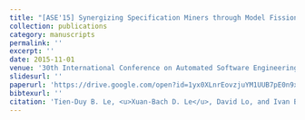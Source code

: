 ```yaml
---
title: "[ASE'15] Synergizing Specification Miners through Model Fissions and Fusions"
collection: publications
category: manuscripts
permalink: ''
excerpt: ''
date: 2015-11-01
venue: '30th International Conference on Automated Software Engineering, 2015, Research Track'
slidesurl: ''
paperurl: 'https://drive.google.com/open?id=1yx0XLnrEovzjuYM1UUB7pE0n9xzuk9Xv'
bibtexurl: ''
citation: 'Tien-Duy B. Le, <u>Xuan-Bach D. Le</u>, David Lo, and Ivan Beschastnikh'
---
```

